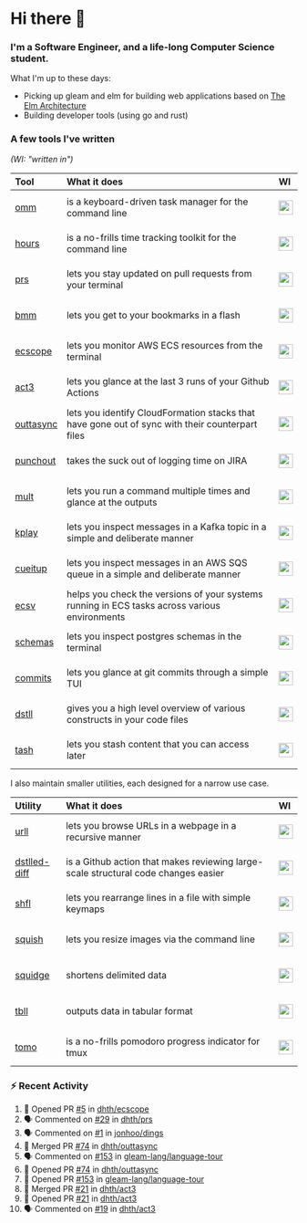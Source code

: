 Hi there 👋
===

### I'm a Software Engineer, and a life-long Computer Science student.

What I'm up to these days:

- Picking up gleam and elm for building web applications based on [The Elm
  Architecture](https://guide.elm-lang.org/architecture/)
- Building developer tools (using go and rust)

### A few tools I've written

*(WI: "written in")*

| Tool                                                        | What it does                                                                                    | WI                                                                                                                                                       |
|:------------------------------------------------------------|:------------------------------------------------------------------------------------------------|:---------------------------------------------------------------------------------------------------------------------------------------------------------|
| [omm](https://github.com/dhth/omm)                          | is a keyboard-driven task manager for the command line                                          | <p align="center"><a href="https://github.com/dhth?tab=repositories&language=go"><img height=25px src="https://skillicons.dev/icons?i=go"/></a></p>      |
| [hours](https://github.com/dhth/hours)                      | is a no-frills time tracking toolkit for the command line                                       | <p align="center"><a href="https://github.com/dhth?tab=repositories&language=go"><img height=25px src="https://skillicons.dev/icons?i=go"/></a></p>      |
| [prs](https://github.com/dhth/prs)                          | lets you stay updated on pull requests from your terminal                                       | <p align="center"><a href="https://github.com/dhth?tab=repositories&language=go"><img height=25px src="https://skillicons.dev/icons?i=go"/></a></p>      |
| [bmm](https://github.com/dhth/bmm)                          | lets you get to your bookmarks in a flash                                                       | <p align="center"><a href="https://github.com/dhth?tab=repositories&language=rust"><img height=25px src="https://skillicons.dev/icons?i=rust"/></a></p>  |
| [ecscope](https://github.com/dhth/ecscope)                  | lets you monitor AWS ECS resources from the terminal                                            | <p align="center"><a href="https://github.com/dhth?tab=repositories&language=rust"><img height=25px src="https://skillicons.dev/icons?i=rust"/></a></p>  |
| [act3](https://github.com/dhth/act3)                        | lets you glance at the last 3 runs of your Github Actions                                       | <p align="center"><a href="https://github.com/dhth?tab=repositories&language=go"><img height=25px src="https://skillicons.dev/icons?i=go"/></a></p>      |
| [outtasync](https://github.com/dhth/outtasync)              | lets you identify CloudFormation stacks that have gone out of sync with their counterpart files | <p align="center"><a href="https://github.com/dhth?tab=repositories&language=go"><img height=25px src="https://skillicons.dev/icons?i=go"/></a></p>      |
| [punchout](https://github.com/dhth/punchout)                | takes the suck out of logging time on JIRA                                                      | <p align="center"><a href="https://github.com/dhth?tab=repositories&language=go"><img height=25px src="https://skillicons.dev/icons?i=go"/></a></p>      |
| [mult](https://github.com/dhth/mult)                        | lets you run a command multiple times and glance at the outputs                                 | <p align="center"><a href="https://github.com/dhth?tab=repositories&language=go"><img height=25px src="https://skillicons.dev/icons?i=go"/></a></p>      |
| [kplay](https://github.com/dhth/kplay)                      | lets you inspect messages in a Kafka topic in a simple and deliberate manner                    | <p align="center"><a href="https://github.com/dhth?tab=repositories&language=go"><img height=25px src="https://skillicons.dev/icons?i=go"/></a></p>      |
| [cueitup](https://github.com/dhth/cueitup)                  | lets you inspect messages in an AWS SQS queue in a simple and deliberate manner                 | <p align="center"><a href="https://github.com/dhth?tab=repositories&language=go"><img height=25px src="https://skillicons.dev/icons?i=go"/></a></p>      |
| [ecsv](https://github.com/dhth/ecsv)                        | helps you check the versions of your systems running in ECS tasks across various environments   | <p align="center"><a href="https://github.com/dhth?tab=repositories&language=go"><img height=25px src="https://skillicons.dev/icons?i=go"/></a></p>      |
| [schemas](https://github.com/dhth/schemas)                  | lets you inspect postgres schemas in the terminal                                               | <p align="center"><a href="https://github.com/dhth?tab=repositories&language=go"><img height=25px src="https://skillicons.dev/icons?i=go"/></a></p>      |
| [commits](https://github.com/dhth/commits)                  | lets you glance at git commits through a simple TUI                                             | <p align="center"><a href="https://github.com/dhth?tab=repositories&language=go"><img height=25px src="https://skillicons.dev/icons?i=go"/></a></p>      |
| [dstll](https://github.com/dhth/dstll)                      | gives you a high level overview of various constructs in your code files                        | <p align="center"><a href="https://github.com/dhth?tab=repositories&language=go"><img height=25px src="https://skillicons.dev/icons?i=go"/></a></p>      |
| [tash](https://github.com/dhth/tash)                        | lets you stash content that you can access later                                                | <p align="center"><a href="https://github.com/dhth?tab=repositories&language=rust"><img height=25px src="https://skillicons.dev/icons?i=rust"/></a></p>  |

I also maintain smaller utilities, each designed for a narrow use case.

| Utility                                                     | What it does                                                                       | WI                                                                                                                                                       |
|:------------------------------------------------------------|:-----------------------------------------------------------------------------------|:---------------------------------------------------------------------------------------------------------------------------------------------------------|
| [urll](https://github.com/dhth/urll)                        | lets you browse URLs in a webpage in a recursive manner                            | <p align="center"><a href="https://github.com/dhth?tab=repositories&language=rust"><img height=25px src="https://skillicons.dev/icons?i=rust"/></a></p>  |
| [dstlled-diff](https://github.com/dhth/dstlled-diff-action) | is a Github action that makes reviewing large-scale structural code changes easier | <p align="center"><a href="https://github.com/dhth?tab=repositories&language=shell"><img height=25px src="https://skillicons.dev/icons?i=bash"/></a></p> |
| [shfl](https://github.com/dhth/shfl)                        | lets you rearrange lines in a file with simple keymaps                             | <p align="center"><a href="https://github.com/dhth?tab=repositories&language=rust"><img height=25px src="https://skillicons.dev/icons?i=rust"/></a></p>  |
| [squish](https://github.com/dhth/squish)                    | lets you resize images via the command line                                        | <p align="center"><a href="https://github.com/dhth?tab=repositories&language=rust"><img height=25px src="https://skillicons.dev/icons?i=rust"/></a></p>  |
| [squidge](https://github.com/dhth/squidge)                  | shortens delimited data                                                            | <p align="center"><a href="https://github.com/dhth?tab=repositories&language=rust"><img height=25px src="https://skillicons.dev/icons?i=rust"/></a></p>  |
| [tbll](https://github.com/dhth/tbll)                        | outputs data in tabular format                                                     | <p align="center"><a href="https://github.com/dhth?tab=repositories&language=rust"><img height=25px src="https://skillicons.dev/icons?i=rust"/></a></p>  |
| [tomo](https://github.com/dhth/tomo)                        | is a no-frills pomodoro progress indicator for tmux                                | <p align="center"><a href="https://github.com/dhth?tab=repositories&language=rust"><img height=25px src="https://skillicons.dev/icons?i=rust"/></a></p>  |

### :zap: Recent Activity

<!--START_SECTION:activity-->
1. 💪 Opened PR [#5](https://github.com/dhth/ecscope/pull/5) in [dhth/ecscope](https://github.com/dhth/ecscope)
2. 🗣 Commented on [#29](https://github.com/dhth/prs/issues/29#issuecomment-2764655877) in [dhth/prs](https://github.com/dhth/prs)
3. 🗣 Commented on [#1](https://github.com/jonhoo/dings/pull/1#issuecomment-2763299878) in [jonhoo/dings](https://github.com/jonhoo/dings)
4. 🎉 Merged PR [#74](https://github.com/dhth/outtasync/pull/74) in [dhth/outtasync](https://github.com/dhth/outtasync)
5. 🗣 Commented on [#153](https://github.com/gleam-lang/language-tour/pull/153#issuecomment-2762766738) in [gleam-lang/language-tour](https://github.com/gleam-lang/language-tour)
6. 💪 Opened PR [#74](https://github.com/dhth/outtasync/pull/74) in [dhth/outtasync](https://github.com/dhth/outtasync)
7. 💪 Opened PR [#153](https://github.com/gleam-lang/language-tour/pull/153) in [gleam-lang/language-tour](https://github.com/gleam-lang/language-tour)
8. 🎉 Merged PR [#21](https://github.com/dhth/act3/pull/21) in [dhth/act3](https://github.com/dhth/act3)
9. 💪 Opened PR [#21](https://github.com/dhth/act3/pull/21) in [dhth/act3](https://github.com/dhth/act3)
10. 🗣 Commented on [#19](https://github.com/dhth/act3/pull/19#issuecomment-2755462575) in [dhth/act3](https://github.com/dhth/act3)
<!--END_SECTION:activity-->
